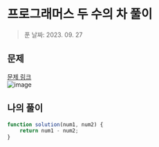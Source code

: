 # 프로그래머스 두 수의 차 풀이
> 푼 날짜: 2023. 09. 27
## 문제
[문제 링크](https://school.programmers.co.kr/learn/courses/30/lessons/120803)  
![image](https://github.com/makepin2r/TIL/assets/39889583/fe05b717-dcd3-4edc-b368-372e601c4be5)

## 나의 풀이
```javascript
function solution(num1, num2) {
    return num1 - num2;
}
```
